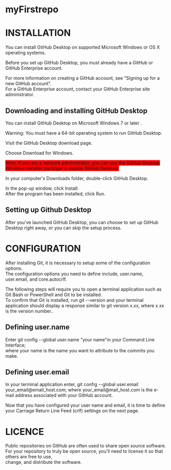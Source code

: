 # myFirstrepo
<!DOCTYPE html>
<html>
<body>
<h1 >INSTALLATION</h1>
<p>You can install GitHub Desktop on supported Microsoft Windows or OS X operating systems.<br/>

Before you set up GitHub Desktop, you must already have a GitHub or GitHub Enterprise account.<br/>

For more information on creating a GitHub account, see "Signing up for a new GitHub account".<br/>
For a GitHub Enterprise account, contact your GitHub Enterprise site administrator.<br/>


<h2>Downloading and installing GitHub Desktop</h2>

You can install GitHub Desktop on Microsoft Windows 7 or later .<br/>

Warning: You must have a 64-bit operating system to run GitHub Desktop.<br/>

Visit the GitHub Desktop download page.<br/>

Choose Download for Windows.<br/>

<span style="background-color: red"> Note: If you are a network administrator, you can use the GitHub Desktop Windows installer package to deploy GitHub Desktop.</span><br/>

In your computer's Downloads folder, double-click GitHub Desktop.<br/>

In the pop-up window, click Install.<br/>
After the program has been installed, click Run.<br/>

<h2> Setting up Github Desktop</h2>

After you've launched GitHub Desktop, you can choose to set up GitHub Desktop right away, or you can skip the setup process.</p>


<h1>CONFIGURATION</h1>

<p>After installing Git, it is necessary to setup some of the configuration options.<br/> 
  The configuration options you need to define include, user.name, user.email, and core.autocrlf.<br/>

The following steps will require you to open a terminal application such as Git Bash or PowerShell and Git to be installed.<br/>
To confirm that Git is installed, run git --version and your terminal application should display a response similar
to git version x.xx, where x.xx is the version number..</p>
   <h2>Defining user.name</h2>
Enter git config --global user.name "your name"in your Command Line Interface; <br/>
where your name is the name you want to attribute to the commits you make.<br/>
<h2>Defining user.email</h2>
In your terminal application enter, git config --global user.email your_email@email_host.com; where your_email@mail_host.com is the e-mail address associated with your GitHub account.<br/>

Now that you have configured your user name and email, it is time to define your Carriage Return Line Feed (crlf) settings on the next page.<br/>

<h1>LICENCE</h1>
<p>Public repositories on GitHub are often used to share open source software. <br/>
For your repository to truly be open source, you'll need to license it so that others are free to use,<br/>
change, and distribute the software.
</p>
</body>
</html>
